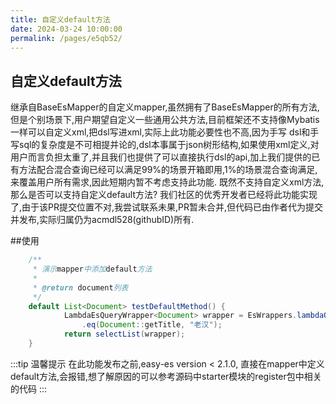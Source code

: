 ```yaml
---
title: 自定义default方法
date: 2024-03-24 10:00:00
permalink: /pages/e5qb52/
---
```

## 自定义default方法
继承自BaseEsMapper的自定义mapper,虽然拥有了BaseEsMapper的所有方法,但是个别场景下,用户期望自定义一些通用公共方法,目前框架还不支持像Mybatis一样可以自定义xml,把dsl写进xml,实际上此功能必要性也不高,因为手写
dsl和手写sql的复杂度是不可相提并论的,dsl本事属于json树形结构,如果使用xml定义,对用户而言负担太重了,并且我们也提供了可以直接执行dsl的api,加上我们提供的已有方法配合混合查询已经可以满足99%的场景开箱即用,1%的场景混合查询满足,
来覆盖用户所有需求,因此短期内暂不考虑支持此功能.
既然不支持自定义xml方法,那么是否可以支持自定义default方法? 我们社区的优秀开发者已经将此功能实现了,由于该PR提交位置不对,我尝试联系未果,PR暂未合并,但代码已由作者代为提交并发布,实际归属仍为acmdl528(githubID)所有.

##使用

```java
    /**
     * 演示mapper中添加default方法
     *
     * @return document列表
     */
    default List<Document> testDefaultMethod() {
            LambdaEsQueryWrapper<Document> wrapper = EsWrappers.lambdaQuery(Document.class)
                .eq(Document::getTitle, "老汉");
            return selectList(wrapper);
    }
```

:::tip 温馨提示
在此功能发布之前,easy-es version < 2.1.0, 直接在mapper中定义default方法,会报错,想了解原因的可以参考源码中starter模块的register包中相关的代码
:::